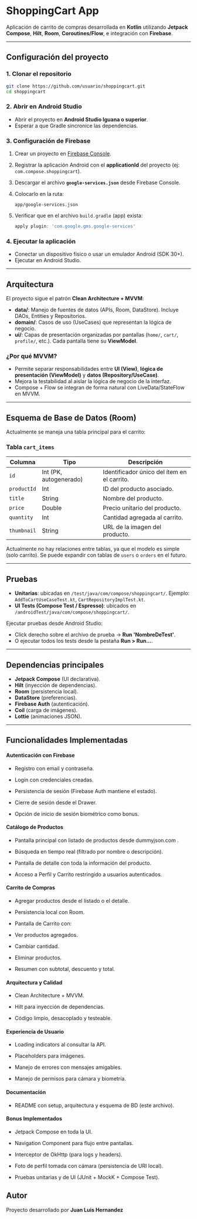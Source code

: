 # ShoppingCart App

Aplicación de carrito de compras desarrollada en **Kotlin** utilizando **Jetpack Compose**, **Hilt**, **Room**, **Coroutines/Flow**, e integración con **Firebase**.

---

## Configuración del proyecto

### 1. Clonar el repositorio

```bash
git clone https://github.com/usuario/shoppingcart.git
cd shoppingcart
```

### 2. Abrir en Android Studio

* Abrir el proyecto en **Android Studio Iguana o superior**.
* Esperar a que Gradle sincronice las dependencias.

### 3. Configuración de Firebase

1. Crear un proyecto en [Firebase Console](https://console.firebase.google.com/).
2. Registrar la aplicación Android con el **applicationId** del proyecto (ej: `com.compose.shoppingcart`).
3. Descargar el archivo **`google-services.json`** desde Firebase Console.
4. Colocarlo en la ruta:

   ```
   app/google-services.json
   ```
5. Verificar que en el archivo `build.gradle` (app) exista:

   ```gradle
   apply plugin: 'com.google.gms.google-services'
   ```

### 4. Ejecutar la aplicación

* Conectar un dispositivo físico o usar un emulador Android (SDK 30+).
* Ejecutar en Android Studio.

---

## Arquitectura

El proyecto sigue el patrón **Clean Architecture + MVVM**:

* **data/**: Manejo de fuentes de datos (APIs, Room, DataStore). Incluye DAOs, Entities y Repositorios.
* **domain/**: Casos de uso (UseCases) que representan la lógica de negocio.
* **ui/**: Capas de presentación organizadas por pantallas (`home/`, `cart/`, `profile/`, etc.). Cada pantalla tiene su **ViewModel**.

### ¿Por qué MVVM?

* Permite separar responsabilidades entre **UI (View)**, **lógica de presentación (ViewModel)** y **datos (Repository/UseCase)**.
* Mejora la testabilidad al aislar la lógica de negocio de la interfaz.
* Compose + Flow se integran de forma natural con LiveData/StateFlow en MVVM.

---

## Esquema de Base de Datos (Room)

Actualmente se maneja una tabla principal para el carrito:

### Tabla `cart_items`

| Columna     | Tipo                   | Descripción                                 |
| ----------- | ---------------------- | ------------------------------------------- |
| `id`        | Int (PK, autogenerado) | Identificador único del ítem en el carrito. |
| `productId` | Int                    | ID del producto asociado.                   |
| `title`     | String                 | Nombre del producto.                        |
| `price`     | Double                 | Precio unitario del producto.               |
| `quantity`  | Int                    | Cantidad agregada al carrito.               |
| `thumbnail` | String                 | URL de la imagen del producto.              |

Actualmente no hay relaciones entre tablas, ya que el modelo es simple (solo carrito). Se puede expandir con tablas de `users` o `orders` en el futuro.

---

## Pruebas

* **Unitarias**: ubicadas en `/test/java/com/compose/shoppingcart/`. Ejemplo: `AddToCartUseCaseTest.kt`, `CartRepositoryImplTest.kt`.
* **UI Tests (Compose Test / Espresso)**: ubicados en `/androidTest/java/com/compose/shoppingcart/`.

Ejecutar pruebas desde Android Studio:

* Click derecho sobre el archivo de prueba → **Run 'NombreDeTest'**.
* O ejecutar todos los tests desde la pestaña **Run > Run...**.

---

## Dependencias principales

* **Jetpack Compose** (UI declarativa).
* **Hilt** (inyección de dependencias).
* **Room** (persistencia local).
* **DataStore** (preferencias).
* **Firebase Auth** (autenticación).
* **Coil** (carga de imágenes).
* **Lottie** (animaciones JSON).

---


## Funcionalidades Implementadas

#### Autenticación con Firebase

* Registro con email y contraseña.

* Login con credenciales creadas.

* Persistencia de sesión (Firebase Auth mantiene el estado).

* Cierre de sesión desde el Drawer.

* Opción de inicio de sesión biométrico como bonus.

#### Catálogo de Productos

* Pantalla principal con listado de productos desde dummyjson.com
  .

* Búsqueda en tiempo real (filtrado por nombre o descripción).

* Pantalla de detalle con toda la información del producto.

* Acceso a Perfil y Carrito restringido a usuarios autenticados.

#### Carrito de Compras

* Agregar productos desde el listado o el detalle.

* Persistencia local con Room.

* Pantalla de Carrito con:

* Ver productos agregados.

* Cambiar cantidad.

* Eliminar productos.

* Resumen con subtotal, descuento y total.

#### Arquitectura y Calidad

* Clean Architecture + MVVM.

* Hilt para inyección de dependencias.

* Código limpio, desacoplado y testeable.

#### Experiencia de Usuario

* Loading indicators al consultar la API.

* Placeholders para imágenes.

* Manejo de errores con mensajes amigables.

* Manejo de permisos para cámara y biometría.

#### Documentación

* README con setup, arquitectura y esquema de BD (este archivo).

#### Bonus Implementados

* Jetpack Compose en toda la UI.

* Navigation Component para flujo entre pantallas.

* Interceptor de OkHttp (para logs y headers).

* Foto de perfil tomada con cámara (persistencia de URI local).

* Pruebas unitarias y de UI (JUnit + MockK + Compose Test).

## Autor

Proyecto desarrollado por **Juan Luis Hernandez**
